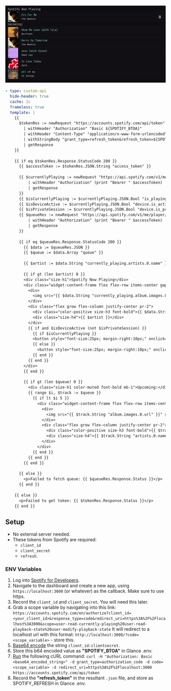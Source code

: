![](preview.png)

```yaml
- type: custom-api
  hide-header: true
  cache: 1s
  frameless: true
  template: |
    {{
      $tokenRes := newRequest "https://accounts.spotify.com/api/token"
        | withHeader "Authorization" "Basic ${SPOTIFY_BTOA}"
        | withHeader "Content-Type" "application/x-www-form-urlencoded"
        | withStringBody "grant_type=refresh_token&refresh_token=${SPOTIFY_REFRESH}"
        | getResponse
    }}

    {{ if eq $tokenRes.Response.StatusCode 200 }}
      {{ $accessToken := $tokenRes.JSON.String "access_token" }}

      {{ $currentlyPlaying := newRequest "https://api.spotify.com/v1/me/player" 
          | withHeader "Authorization" (print "Bearer " $accessToken)
          | getResponse          
      }}
      {{ $isCurrentlyPlaying := $currentlyPlaying.JSON.Bool "is_playing" }}
      {{ $isDeviceActive := $currentlyPlaying.JSON.Bool "device.is_active" }}
      {{ $isPrivateSession := $currentlyPlaying.JSON.Bool "device.is_private_session" }}
      {{ $queueRes := newRequest "https://api.spotify.com/v1/me/player/queue"
          | withHeader "Authorization" (print "Bearer " $accessToken)
          | getResponse
      }}

      {{ if eq $queueRes.Response.StatusCode 200 }}
        {{ $data := $queueRes.JSON }}
        {{ $queue := $data.Array "queue" }}

        {{ $artist := $data.String "currently_playing.artists.0.name" }}

        {{ if gt (len $artist) 0 }}
        <div class="size-h1">Spotify Now Playing</div>
        <div class="widget-content-frame flex flex-row items-center gap-20">
          <div>
            <img src="{{ $data.String "currently_playing.album.images.0.url" }}" style="border-radius: 5px; width: 6rem;" class="card">
          </div>
          <div class="flex grow flex-column justify-center pr-2">
            <div class="color-positive size-h3 font-bold">{{ $data.String "currently_playing.name" }}</div>
            <div class="size-h4">{{ $artist }}</div>
          </div>
          {{ if and $isDeviceActive (not $isPrivateSession) }}
            {{ if $isCurrentlyPlaying }}
            <button style="font-size:25px; margin-right:10px;" onclick="fetch('https://api.spotify.com/v1/me/player/pause',{method:'PUT',headers:{'Authorization':'Bearer {{$accessToken}}'}}); setTimeout(function(){ location.reload(); }, 2000);">⏸</button>
            {{ else }}
              <button style="font-size:25px; margin-right:10px;" onclick="fetch('https://api.spotify.com/v1/me/player/play',{method:'PUT',headers:{'Authorization':'Bearer {{$accessToken}}'}}); setTimeout(function(){ location.reload(); }, 2000);">▶</button>
            {{ end }} 
          {{ end }}
        </div>
        {{ end }}
  
        {{ if gt (len $queue) 0 }}
          <div class="size-h1 color-muted font-bold mb-1">Upcoming:</div>
          {{ range $i, $track := $queue }}
            {{ if lt $i 5 }}
              <div class="widget-content-frame flex flex-row items-center gap-20">
                <div>
                  <img src="{{ $track.String "album.images.0.url" }}" style="border-radius: 5px; width: 6rem;" class="card">
                </div>
                <div class="flex grow flex-column justify-center pr-2">
                  <div class="color-positive size-h3 font-bold">{{ $track.String "name" }}</div>
                  <div class="size-h4">{{ $track.String "artists.0.name" }}</div>
                </div>
              </div>
            {{ end }}
          {{ end }}
        {{ end }}

      {{ else }}
        <p>Failed to fetch queue: {{ $queueRes.Response.Status }}</p>
      {{ end }}

    {{ else }}
      <p>Failed to get token: {{ $tokenRes.Response.Status }}</p>
    {{ end }}
```

## Setup
- No external server needed.
- These tokens from Spotify are required: 
  - `client_id`
  - `client_secret`
  - `refresh`.

### ENV Variables
1. Log into [Spotify for Developers](https://developer.spotify.com/).
2. Navigate to the dashboard and create a new app, using `https://localhost:3000` (or whatever) as the callback. Make sure to use https.
3. Record the `client_id` and `client_secret`. You will need this later.
4. Grab a scope variable by navigating into this link: 
`
https://accounts.spotify.com/en/authorize?client_id=<your_client_id>&response_type=code&redirect_uri=https%3A%2F%2Flocalhost%3A3000&scope=user-read-currently-playing%20user-read-playback-state%20user-modify-playback-state
` 
It will redirect to a localhost url with this format: `http://localhost:3000/?code=<scope_variable>` - store this.  
5. [Base64 encode](https://www.base64encode.org/) the string `client_id:clientsecret`.  
6. Store this b64 encoded value as **"SPOTIFY_BTOA"** in Glance .env.  
7. [Run](https://reqbin.com/curl) the following cURL command: 
  `
  curl -H "Authorization: Basic <base64_encoded_string>"
  -d grant_type=authorization_code -d code=<scope_variable> -d redirect_uri=https%3A%2F%2Flocalhost:3000 https://accounts.spotify.com/api/token
  `
8. Record the **"refresh_token"** in the resultant `.json` file, and store as SPOTIFY_REFRESH in Glance .env.